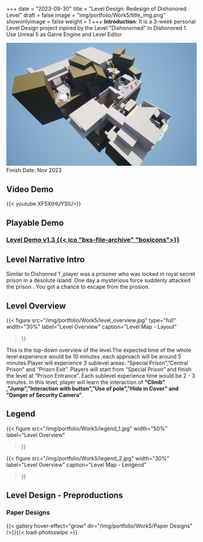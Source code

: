 +++
date = "2023-09-30"
title = "Level Design: Redesign of Dishonored Level"
draft = false
image = "img/portfolio/Work5/title_img.png"
showonlyimage = false
weight = 1
+++
**Introduction**: It is a 3-week personal Level Design project inpired by the Level "Dishonorned" in Dishonored 1. Use Unreal 5 as Game Engine and Level Editor




<!--more-->
![gamelogo][1]
Finish Date: Nov 2023
## Video Demo
{{< youtube XF5XtHUYSlU>}}

## Playable Demo

### [Level Demo v1.3  {{< ico "bxs-file-archive" "boxicons">}}](https://drive.google.com/file/d/11jugzxy9sQlOLNlqdizve3TD8uA7szrY/view?usp=drive_link "Level Demo")

## Level Narrative Intro
Similar to Dishonred 1 ,player was a prisoner who was locked in royal secret prison in a desolute island .One day a mysterious force suddenly attacked the prison . You got a chance to escape from the prosion.

## Level Overview
{{< figure
  src="/img/portfolio/Work5/level_overview.jpg"
  type="full"
  width="30%"
  label="Level Overview"
  caption="Level Map - Layout" 
  >}}

This is the top-down overview of the level.The expected time of the whole level experience would be 10 minutes ,each approach will be around 5 minutes.Player will experience 3 sublevel areas: “Special Prison”,”Central Prison” and “Prison Exit”. Players will start from “Special Prison” and finish the level at “Prison Entrance”. Each sublevel experience time would be 2 - 3 minutes. In this level, player will learn the interaction of **“Climb” ,”Jump”,”Interaction with button”,”Use of pole”,”Hide in Cover” and ”Danger of Security Camera”**. 

## Legend 

{{< figure
  src="/img/portfolio/Work5/legend_1.jpg"
  width="50%"
  label="Level Overview"
  >}}
  
{{< figure
  src="/img/portfolio/Work5/legend_2.jpg"
  width="30%"
  label="Level Overview"
  caption="Level Map - Lengend" 
  >}}

## Level Design - Preproductions

### Paper Designs

{{< gallery hover-effect="grow" dir="/img/portfolio/Work5/Paper Designs" />}}{{< load-photoswipe >}}




[1]:/img/portfolio/Work5/title_img.png